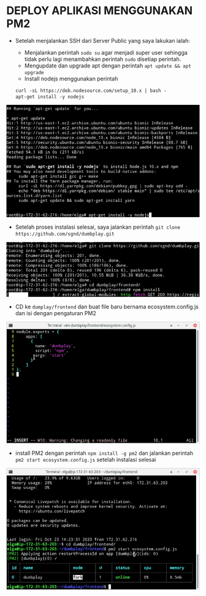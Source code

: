 # DEPLOY APLIKASI MENGGUNAKAN PM2

- Setelah menjalankan SSH dari Server Public yang saya lakukan ialah:

	- Menjalankan perintah `sudo su` agar menjadi super user sehingga tidak perlu lagi menambahkan perintah `sudo` disetiap perintah.
	- Mengupdate dan upgrade apt dengan perintah `apt update && apt upgrade`
	- Install nodejs menggunakan perintah 
	
	```
	curl -sL https://deb.nodesource.com/setup_10.x | bash -
	apt-get install -y nodejs
	```

![text](asset/1.png)

- Setelah proses instalasi selesai, saya jalankan perintah `git clone https://github.com/sgnd/dumbplay.git` 

![text](asset/2.png)

- CD ke `dumplay/frontend` dan buat file baru bernama ecosystem.config.js dan isi dengan pengaturan PM2

![text](asset/3.png)

- install PM2 dengan perintah `npm install -g pm2` dan jalankan perintah `pm2 start ecosystem.config.js` setelah instalasi selesai 

![text](asset/4.png)